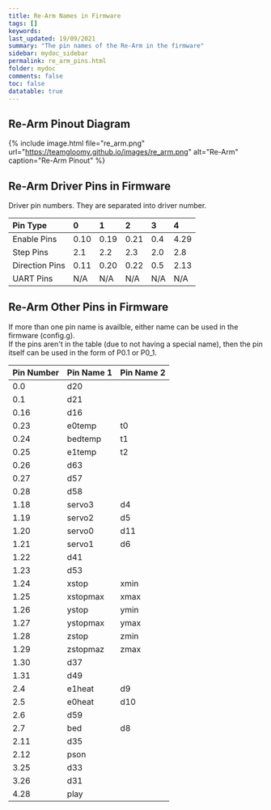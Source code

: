 ```yaml
---
title: Re-Arm Names in Firmware
tags: []
keywords: 
last_updated: 19/09/2021
summary: "The pin names of the Re-Arm in the firmware"
sidebar: mydoc_sidebar
permalink: re_arm_pins.html
folder: mydoc
comments: false
toc: false
datatable: true
---
```


## Re-Arm Pinout Diagram

{% include image.html file="re_arm.png" url="https://teamgloomy.github.io/images/re_arm.png" alt="Re-Arm" caption="Re-Arm Pinout" %}

## Re-Arm Driver Pins in Firmware

Driver pin numbers. They are separated into driver number.

<div class="datatable-begin"></div>

|Pin Type|0|1|2|3|4|
| :------------- |:-------------|:-------------|:-------------|:-------------|:-------------|
|Enable Pins|0.10|0.19|0.21|0.4|4.29|
|Step Pins|2.1|2.2|2.3|2.0|2.8|
|Direction Pins|0.11|0.20|0.22|0.5|2.13|
|UART Pins|N/A|N/A|N/A|N/A|N/A|

<div class="datatable-end"></div>

## Re-Arm Other Pins in Firmware 

If more than one pin name is availble, either name can be used in the firmware (config.g).  
If the pins aren't in the table (due to not having a special name), then the pin itself can be used in the form of P0.1 or P0_1.  

<div class="datatable-begin"></div>

|Pin Number|Pin Name 1|Pin Name 2|
| :------------- |:-------------|:-------------|
|0.0|d20||
|0.1|d21||
|0.16|d16||
|0.23|e0temp|t0|
|0.24|bedtemp|t1|
|0.25|e1temp|t2|
|0.26|d63||
|0.27|d57||
|0.28|d58||
|1.18|servo3|d4|
|1.19|servo2|d5|
|1.20|servo0|d11|
|1.21|servo1|d6|
|1.22|d41||
|1.23|d53||
|1.24|xstop|xmin|
|1.25|xstopmax|xmax|
|1.26|ystop|ymin|
|1.27|ystopmax|ymax|
|1.28|zstop|zmin|
|1.29|zstopmaz|zmax|
|1.30|d37||
|1.31|d49||
|2.4|e1heat|d9|
|2.5|e0heat|d10|
|2.6|d59||
|2.7|bed|d8|
|2.11|d35||
|2.12|pson||
|3.25|d33||
|3.26|d31||
|4.28|play||

<div class="datatable-end"></div>